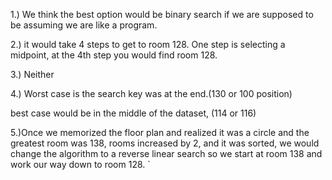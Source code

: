 1.) We think the best option would be binary search if we are supposed to be assuming we are like a program. 

2.) it would take 4 steps to get to room 128. One step is selecting a midpoint, at the 4th step you would find room 128.

3.) Neither

4.) Worst case is the search key was at the end.(130 or 100 position) 

best case would be in the middle of the dataset, (114 or 116)

5.)Once we memorized the floor plan and realized it was a circle and the greatest room was 138, rooms increased by 2, and it was sorted, we would change the algorithm to a reverse linear search so we start at room 138 and work our way down to room 128. 
`